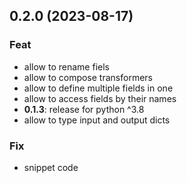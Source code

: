 ## 0.2.0 (2023-08-17)

### Feat

- allow to rename fiels
- allow to compose transformers
- allow to define multiple fields in one
- allow to access fields by their names
- **0.1.3**: release for python ^3.8
- allow to type input and output dicts

### Fix

- snippet code
